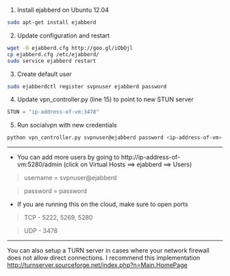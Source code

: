 1. Install ejabberd on Ubuntu 12.04
```bash
sudo apt-get install ejabberd
```
2. Update configuration and restart
```bash
wget -O ejabberd.cfg http://goo.gl/iObOjl
cp ejabberd.cfg /etc/ejabberd/
sudo service ejabberd restart
```
3. Create default user
```bash
sudo ejabberdctl register svpnuser ejabberd password
```
4. Update vpn_controller.py (line 15) to point to new STUN server
```python
STUN = "ip-address-of-vm:3478"
```
5. Run socialvpn with new credentials
```bash
python vpn_controller.py svpnuser@ejabberd password <ip-address-of-vm>
```

---

* You can add more users by going to http://ip-address-of-vm:5280/admin (click on Virtual Hosts ==> ejabberd ==> Users)

> username = svpnuser@ejabberd

> password = password

* If you are running this on the cloud, make sure to open ports

> TCP - 5222, 5269, 5280

> UDP - 3478

---

You can also setup a TURN server in cases where your network firewall does not allow direct connections. I recommend this implementation http://turnserver.sourceforge.net/index.php?n=Main.HomePage